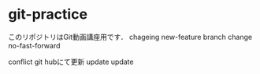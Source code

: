 # git-practice
このリポジトリはGit動画講座用です．
chageing
new-feature branch change
no-fast-forward

conflict
git hubにて更新
update update
